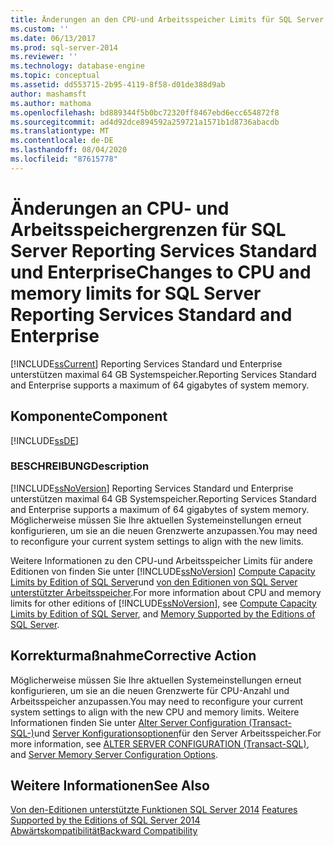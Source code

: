 ```yaml
---
title: Änderungen an den CPU-und Arbeitsspeicher Limits für SQL Server Reporting Services Standard und Enterprise | Microsoft-Dokumentation
ms.custom: ''
ms.date: 06/13/2017
ms.prod: sql-server-2014
ms.reviewer: ''
ms.technology: database-engine
ms.topic: conceptual
ms.assetid: dd553715-2b95-4119-8f58-d01de388d9ab
author: mashamsft
ms.author: mathoma
ms.openlocfilehash: bd889344f5b0bc72320ff8467ebd6ecc654872f8
ms.sourcegitcommit: ad4d92dce894592a259721a1571b1d8736abacdb
ms.translationtype: MT
ms.contentlocale: de-DE
ms.lasthandoff: 08/04/2020
ms.locfileid: "87615778"
---
```

# <a name="changes-to-cpu-and-memory-limits-for-sql-server-reporting-services-standard-and-enterprise"></a><span data-ttu-id="55967-102">Änderungen an CPU- und Arbeitsspeichergrenzen für SQL Server Reporting Services Standard und Enterprise</span><span class="sxs-lookup"><span data-stu-id="55967-102">Changes to CPU and memory limits for SQL Server Reporting Services Standard and Enterprise</span></span>
  [!INCLUDE[ssCurrent](../../includes/sscurrent-md.md)] <span data-ttu-id="55967-103">Reporting Services Standard und Enterprise unterstützen maximal 64 GB Systemspeicher.</span><span class="sxs-lookup"><span data-stu-id="55967-103">Reporting Services Standard and Enterprise supports a maximum of 64 gigabytes of system memory.</span></span>  
  
## <a name="component"></a><span data-ttu-id="55967-104">Komponente</span><span class="sxs-lookup"><span data-stu-id="55967-104">Component</span></span>  
 [!INCLUDE[ssDE](../../includes/ssde-md.md)]  
  
### <a name="description"></a><span data-ttu-id="55967-105">BESCHREIBUNG</span><span class="sxs-lookup"><span data-stu-id="55967-105">Description</span></span>  
 [!INCLUDE[ssNoVersion](../../includes/ssnoversion-md.md)] <span data-ttu-id="55967-106">Reporting Services Standard und Enterprise unterstützen maximal 64 GB Systemspeicher.</span><span class="sxs-lookup"><span data-stu-id="55967-106">Reporting Services Standard and Enterprise supports a maximum of 64 gigabytes of system memory.</span></span> <span data-ttu-id="55967-107">Möglicherweise müssen Sie Ihre aktuellen Systemeinstellungen erneut konfigurieren, um sie an die neuen Grenzwerte anzupassen.</span><span class="sxs-lookup"><span data-stu-id="55967-107">You may need to reconfigure your current system settings to align with the new limits.</span></span>  
  
 <span data-ttu-id="55967-108">Weitere Informationen zu den CPU-und Arbeitsspeicher Limits für andere Editionen von finden Sie unter [!INCLUDE[ssNoVersion](../../includes/ssnoversion-md.md)] [Compute Capacity Limits by Edition of SQL Server](../compute-capacity-limits-by-edition-of-sql-server.md)und [von den Editionen von SQL Server unterstützter Arbeitsspeicher](https://go.microsoft.com/fwlink/?LinkId=212633).</span><span class="sxs-lookup"><span data-stu-id="55967-108">For more information about CPU and memory limits for other editions of [!INCLUDE[ssNoVersion](../../includes/ssnoversion-md.md)], see [Compute Capacity Limits by Edition of SQL Server](../compute-capacity-limits-by-edition-of-sql-server.md), and [Memory Supported by the Editions of SQL Server](https://go.microsoft.com/fwlink/?LinkId=212633).</span></span>  
  
## <a name="corrective-action"></a><span data-ttu-id="55967-109">Korrekturmaßnahme</span><span class="sxs-lookup"><span data-stu-id="55967-109">Corrective Action</span></span>  
 <span data-ttu-id="55967-110">Möglicherweise müssen Sie Ihre aktuellen Systemeinstellungen erneut konfigurieren, um sie an die neuen Grenzwerte für CPU-Anzahl und Arbeitsspeicher anzupassen.</span><span class="sxs-lookup"><span data-stu-id="55967-110">You may need to reconfigure your current system settings to align with the new CPU and memory limits.</span></span> <span data-ttu-id="55967-111">Weitere Informationen finden Sie unter [Alter Server Configuration &#40;Transact-SQL-&#41;](/sql/t-sql/statements/alter-server-configuration-transact-sql)und [Server Konfigurationsoptionen](../../database-engine/configure-windows/server-memory-server-configuration-options.md)für den Server Arbeitsspeicher.</span><span class="sxs-lookup"><span data-stu-id="55967-111">For more information, see [ALTER SERVER CONFIGURATION &#40;Transact-SQL&#41;](/sql/t-sql/statements/alter-server-configuration-transact-sql), and [Server Memory Server Configuration Options](../../database-engine/configure-windows/server-memory-server-configuration-options.md).</span></span>  
  
## <a name="see-also"></a><span data-ttu-id="55967-112">Weitere Informationen</span><span class="sxs-lookup"><span data-stu-id="55967-112">See Also</span></span>  
 <span data-ttu-id="55967-113">[Von den-Editionen unterstützte Funktionen SQL Server 2014](../../../2014/getting-started/features-supported-by-the-editions-of-sql-server-2014.md) </span><span class="sxs-lookup"><span data-stu-id="55967-113">[Features Supported by the Editions of SQL Server 2014](../../../2014/getting-started/features-supported-by-the-editions-of-sql-server-2014.md) </span></span>  
 [<span data-ttu-id="55967-114">Abwärtskompatibilität</span><span class="sxs-lookup"><span data-stu-id="55967-114">Backward Compatibility</span></span>](../../../2014/getting-started/backward-compatibility.md)  
  
  
